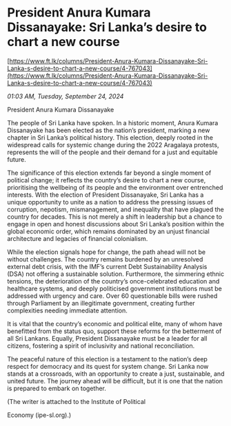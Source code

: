 # President Anura Kumara Dissanayake: Sri Lanka’s desire to chart a new course

[https://www.ft.lk/columns/President-Anura-Kumara-Dissanayake-Sri-Lanka-s-desire-to-chart-a-new-course/4-767043](https://www.ft.lk/columns/President-Anura-Kumara-Dissanayake-Sri-Lanka-s-desire-to-chart-a-new-course/4-767043)

*01:03 AM, Tuesday, September 24, 2024*

President Anura Kumara Dissanayake

The people of Sri Lanka have spoken. In a historic moment, Anura Kumara Dissanayake has been elected as the nation’s president, marking a new chapter in Sri Lanka’s political history. This election, deeply rooted in the widespread calls for systemic change during the 2022 Aragalaya protests, represents the will of the people and their demand for a just and equitable future.

The significance of this election extends far beyond a single moment of political change; it reflects the country’s desire to chart a new course, prioritising the wellbeing of its people and the environment over entrenched interests. With the election of President Dissanayake, Sri Lanka has a unique opportunity to unite as a nation to address the pressing issues of corruption, nepotism, mismanagement, and inequality that have plagued the country for decades. This is not merely a shift in leadership but a chance to engage in open and honest discussions about Sri Lanka’s position within the global economic order, which remains dominated by an unjust financial architecture and legacies of financial colonialism.

While the election signals hope for change, the path ahead will not be without challenges. The country remains burdened by an unresolved external debt crisis, with the IMF’s current Debt Sustainability Analysis (DSA) not offering a sustainable solution. Furthermore, the simmering ethnic tensions, the deterioration of the country’s once-celebrated education and healthcare systems, and deeply politicised government institutions must be addressed with urgency and care. Over 60 questionable bills were rushed through Parliament by an illegitimate government, creating further complexities needing immediate attention.

It is vital that the country’s economic and political elite, many of whom have benefitted from the status quo, support these reforms for the betterment of all Sri Lankans. Equally, President Dissanayake must be a leader for all citizens, fostering a spirit of inclusivity and national reconciliation.

The peaceful nature of this election is a testament to the nation’s deep respect for democracy and its quest for system change. Sri Lanka now stands at a crossroads, with an opportunity to create a just, sustainable, and united future. The journey ahead will be difficult, but it is one that the nation is prepared to embark on together.

(The writer is attached to the Institute of Political

Economy (ipe-sl.org).)

